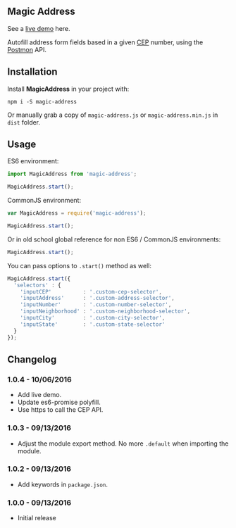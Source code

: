 ## Magic Address

See a [live demo](https://henriquesilverio.github.io/magic-address) here.

Autofill address form fields based in a given [CEP](https://en.wikipedia.org/wiki/C%C3%B3digo_de_Endere%C3%A7amento_Postal) number, using the [Postmon](http://postmon.com.br) API.

## Installation

Install **MagicAddress** in your project with:

`npm i -S magic-address`

Or manually grab a copy of `magic-address.js` or `magic-address.min.js` in `dist` folder.

## Usage

ES6 environment:

```javascript
import MagicAddress from 'magic-address';

MagicAddress.start();
```

CommonJS environment:

```javascript
var MagicAddress = require('magic-address');

MagicAddress.start();
```

Or in old school global reference for non ES6 / CommonJS environments:

```javascript
MagicAddress.start();
```

You can pass options to `.start()` method as well:

```javascript
MagicAddress.start({
  'selectors' : {
    'inputCEP'          : '.custom-cep-selector',
    'inputAddress'      : '.custom-address-selector',
    'inputNumber'       : '.custom-number-selector',
    'inputNeighborhood' : '.custom-neighborhood-selector',
    'inputCity'         : '.custom-city-selector',
    'inputState'        : '.custom-state-selector'
  }
});
```

## Changelog

### 1.0.4 - 10/06/2016

* Add live demo.
* Update es6-promise polyfill.
* Use https to call the CEP API.

### 1.0.3 - 09/13/2016

* Adjust the module export method. No more `.default` when importing the module.

### 1.0.2 - 09/13/2016

* Add keywords in `package.json`.

### 1.0.0 - 09/13/2016

* Initial release
